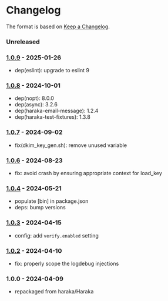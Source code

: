 # Changelog

The format is based on [Keep a Changelog](https://keepachangelog.com/).

### Unreleased

### [1.0.9] - 2025-01-26

- dep(eslint): upgrade to eslint 9

### [1.0.8] - 2024-10-01

- dep(nopt): 8.0.0
- dep(async): 3.2.6
- dep(haraka-email-message): 1.2.4
- dep(haraka-test-fixtures): 1.3.8

### [1.0.7] - 2024-09-02

- fix(dkim_key_gen.sh): remove unused variable

### [1.0.6] - 2024-08-23

- fix: avoid crash by ensuring appropriate context for load_key

### [1.0.4] - 2024-05-21

- populate [bin] in package.json
- deps: bump versions

### [1.0.3] - 2024-04-15

- config: add `verify.enabled` setting

### [1.0.2] - 2024-04-10

- fix: properly scope the logdebug injections

### 1.0.0 - 2024-04-09

- repackaged from haraka/Haraka

[1.0.0]: https://github.com/haraka/haraka-plugin-dkim/releases/tag/v1.0.0
[1.0.2]: https://github.com/haraka/haraka-plugin-dkim/releases/tag/v1.0.2
[1.0.3]: https://github.com/haraka/haraka-plugin-dkim/releases/tag/v1.0.3
[1.0.4]: https://github.com/haraka/haraka-plugin-dkim/releases/tag/v1.0.4
[1.0.5]: https://github.com/haraka/haraka-plugin-dkim/releases/tag/v1.0.5
[1.0.6]: https://github.com/haraka/haraka-plugin-dkim/releases/tag/v1.0.6
[1.0.7]: https://github.com/haraka/haraka-plugin-dkim/releases/tag/v1.0.7
[1.0.8]: https://github.com/haraka/haraka-plugin-dkim/releases/tag/v1.0.8
[1.0.9]: https://github.com/haraka/haraka-plugin-dkim/releases/tag/v1.0.9
